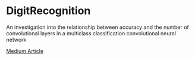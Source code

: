 # DigitRecognition

 An investigation into the relationship between accuracy and the number of convolutional layers in a multiclass classification convolutional neural network 

 [Medium Article](https://medium.com/@saumyashah717/convolutional-layers-in-digit-recognition-more-the-merrier-e5b6e228fe56)
